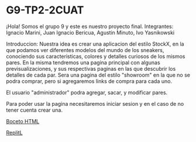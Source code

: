 # G9-TP2-2CUAT

¡Hola! Somos el grupo 9 y este es nuestro proyecto final.
Integrantes: Ignacio Marini, Juan Ignacio Bericua, Agustin Minuto, Ivo Yasnikowski

Introduccion: Nuestra idea es crear una aplicacion del estilo StockX, en la que podamos ver diferentes modelos del mundo de los sneakers, conociendo sus caracteristicas, colores y detalles curiosos de los mismos pares. 
En la misma tendremos una pagina principal con algunas previsualizaciones, y sus respectivas paginas en las que descubrir los detalles de cada par. Sera una pagina del estilo "showroom" en la que no se podra comprar, pero si agregaremos links de compra para cada uno. 

El usuario "administrador" podra agregar, sacar, y modificar pares.
 
 Para poder usar la pagina necesitaremos iniciar sesion y en el caso de no tener cuenta crear una.
 
 
[Boceto HTML](https://www.canva.com/design/DAFOfUUdbO0/IVtc5NMf0k0RgzGV53njrg/view?utm_content=DAFOfUUdbO0&utm_campaign=designshare&utm_medium=link2&utm_source=sharebutton)


[ReplitL](https://replit.com/@Ivo-LucianoLuci/Proyecto-Couture-Culture#main.py)

